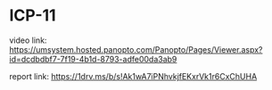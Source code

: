 
# ICP-11
video link:  https://umsystem.hosted.panopto.com/Panopto/Pages/Viewer.aspx?id=dcdbdbf7-7f19-4b1d-8793-adfe00da3ab9

report link:  https://1drv.ms/b/s!Ak1wA7iPNhvkjfEKxrVk1r6CxChUHA
